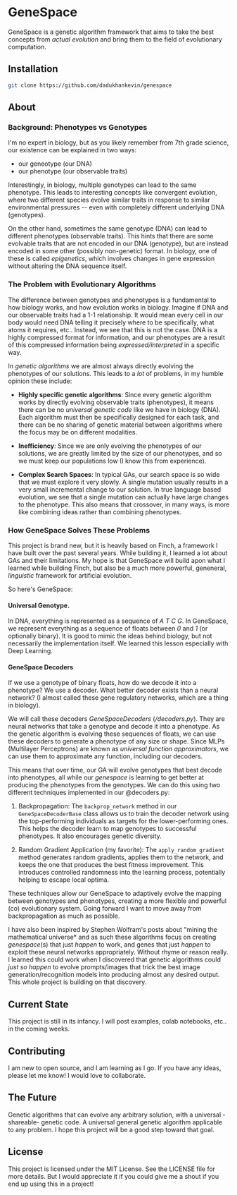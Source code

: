 # GeneSpace

GeneSpace is a genetic algorithm framework that aims to take the best concepts from *actual evolution* and bring them to the field of evolutionary computation.

## Installation

```bash
git clone https://github.com/dadukhankevin/genespace
```

## About

### Background: Phenotypes vs Genotypes
I'm no expert in biology, but as you likely remember from 7th grade science, our existence can be explained in two ways:

- our geneotype (our DNA)
- our phenotype (our observable traits)


Interestingly, in biology, multiple genotypes can lead to the same phenotype. This leads to interesting concepts
like convergent evolution, where two different species evolve similar traits in response to similar environmental pressures -- even with completely different underlying DNA (genotypes).

On the other hand, sometimes the same genotype (DNA) can lead to different phenotypes (observable traits). This hints that there are some evolvable traits that are not encoded in our DNA (genotype), but are instead encoded in some other (possibly non-genetic) format. In biology, one of these is called *epigenetics*, which involves changes in gene expression without altering the DNA sequence itself. 

### The Problem with Evolutionary Algorithms

The difference between genotypes and phenotypes is a fundamental to how biology works, and how evolution works in biology. Imagine if DNA and our observable traits had a 1-1 relationship. It would mean every cell in our body would need DNA telling it precisely where to be specifically, what atoms it requires, etc.. Instead, we see that this is not the case. DNA is a highly compressed format for information, and our phenotypes are a result of this compressed information being *expressed/interpreted* in a specific way.

In *genetic algorithms* we are almost always directly evolving the phenotypes of our solutions. This leads to a *lot* of problems, in my humble opinion these include:


- **Highly specific genetic algorithms**: Since every genetic algorithm works by directly evolving observable traits (phenotypes), it means there can be no *universal genetic code* like we have in biology (DNA). Each algorithm must then be specifically designed for each task, and there can be no sharing of genetic material between algorithms where the focus may be on different modalities.

- **Inefficiency**: Since we are only evolving the phenotypes of our solutions, we are greatly limited by the size of our phenotypes, and so we must keep our populations low (I know this from experience). 

- **Complex Search Spaces**: In typical GAs, our search space is so wide that we must explore it very slowly. A single mutation usually results in a very small incremental change to our solution. In true language based evolution, we see that a single mutation can actually have large changes to the phenotype. This also means that crossover, in many ways, is more like combining ideas rather than combining phenotypes. 

### How GeneSpace Solves These Problems

This project is brand new, but it is heavily based on Finch, a framework I have built over the past several years. While building it, I learned a lot about GAs and their limitations. My hope is that GeneSpace will build apon what I learned while building Finch, but also be a much more powerful, geneneral, *linguistic* framework for artificial evolution. 

So here's GeneSpace:

#### Universal Genotype.
In DNA, everything is represented as a sequence of *A* *T* *C* *G*. In GeneSpace, we represent everything as a sequence of floats between *0* and *1* (or optionally binary). It is good to mimic the ideas behind biology, but not necessarily the implementation itself. We learned this lesson especially with Deep Learning.

#### GeneSpace Decoders

If we use a genotype of binary floats, how do we decode it into a phenotype? We use a decoder. What better decoder exists than a neural network? (I almost called these gene regulatory networks, which are a thing in biology).

We will call these decoders *GeneSpaceDecoders* (*/decoders.py*). They are neural networks that take a genotype and decode it into a phenotype. As the genetic algorithm is evolving these sequences of floats, we can use these decoders to generate a phenotype of any size or shape. Since MLPs (Multilayer Perceptrons) are known as *universal function approximators*, we can use them to approximate any function, including our decoders.

This means that over time, our GA will evolve genotypes that best decode into phenotypes, all while our *genespace* is learning to get better at producing the phenotypes from the genotypes. We can do this using two different techniques implemented in our @decoders.py:

1. Backpropagation: The `backprop_network` method in our `GeneSpaceDecoderBase` class allows us to train the decoder network using the top-performing individuals as targets for the lower-performing ones. This helps the decoder learn to map genotypes to successful phenotypes. It also encourages genetic diversity.

2. Random Gradient Application (my favorite): The `apply_random_gradient` method generates random gradients, applies them to the network, and keeps the one that produces the best fitness improvement. This introduces controlled randomness into the learning process, potentially helping to escape local optima.

These techniques allow our GeneSpace to adaptively evolve the mapping between genotypes and phenotypes, creating a more flexible and powerful (co) evolutionary system. Going forward I want to move away from backpropagation as much as possible.

I have also been inspired by Stephen Wolfram's posts about "mining the mathematical universe* and as such these algorithms focus on creating *genespace*(s) that just *happen* to work, and genes that just *happen* to exploit these neural networks appropriately. Without rhyme or reason really. I learned this could work when I discovered that genetic algorithms could *just so happen* to evolve prompts/images that trick the best image generation/recognition models into producing almost any desired output. This whole project is building on that discovery. 

## Current State

This project is still in its infancy. I will post examples, colab notebooks, etc.. in the coming weeks. 

## Contributing

I am new to open source, and I am learning as I go. If you have any ideas, please let me know! I would love to collaborate. 


## The Future

Genetic algorithms that can evolve any arbitrary solution, with a universal -shareable- genetic code. A universal general genetic algorithm applicable to any problem. I hope this project will be a good step toward that goal. 

## License

This project is licensed under the MIT License. See the LICENSE file for more details. But I would appreciate it if you could give me a shout if you end up using this in a project!